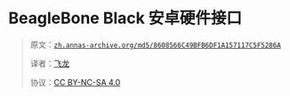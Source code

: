 # BeagleBone Black 安卓硬件接口

> 原文：[`zh.annas-archive.org/md5/8608566C49BFB6DF1A157117C5F5286A`](https://zh.annas-archive.org/md5/8608566C49BFB6DF1A157117C5F5286A)
> 
> 译者：[飞龙](https://github.com/wizardforcel)
> 
> 协议：[CC BY-NC-SA 4.0](http://creativecommons.org/licenses/by-nc-sa/4.0/)